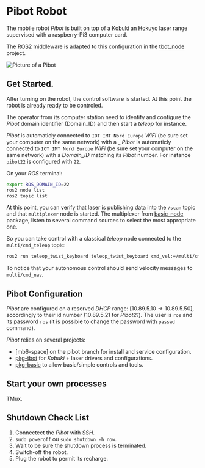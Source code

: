 # Pibot Robot

The mobile robot _Pibot_ is built on top of a [Kobuki](https://www.turtlebot.com/turtlebot2/) an [Hokuyo](https://hokuyo-usa.com/) laser range supervised with a raspberry-Pi3 computer card. 

The [ROS2](https://docs.ros.org/) middleware is adapted to this configuration in the [tbot_node](https://github.com/imt-mobisyst/pkg-tbot) project.

![Picture of a Pibot](./figs/naked-pibot.png)

## Get Started.

After turning on the robot, the control software is started.
At this point the robot is already ready to be controled. 

The operator from its computer station need to identify and configure the _Pibot_ domain identifier (Domain_ID) and then start a _teleop_ for instance.

_Pibot_ is automaticly connected to `IOT IMT Nord Europe` _WiFi_ (be sure set your computer on the same network) with a _
_Pibot_ is automaticly connected to `IOT IMT Nord Europe` _WiFi_ (be sure set your computer on the same network) with a _Domain_ID_ matching its _Pibot_ number. 
For instance `pibot22` is configured with `22`.

On your _ROS_ terminal:

```sh
export ROS_DOMAIN_ID=22
ros2 node list
ros2 topic list 
```

At this point, you can verify that laser is publishing data into the `/scan` topic and that `multiplexer` node is started.
The multiplexer from [basic_node](https://github.com/imt-mobisyst/pkg-basic) package, listen to several command sources to select the most appropriate one. 

So you can take control with a classical _teleop_ node connected to the `multi/cmd_teleop` topic:

```sh
ros2 run teleop_twist_keyboard teleop_twist_keyboard cmd_vel:=/multi/cmd_teleop
```

To notice that your autonomous control should send velocity messages to `multi/cmd_nav`.


## Pibot Configuration

_Pibot_ are configured on a reserved _DHCP_ range: $[10.89.5.10 \rightarrow 10.89.5.50]$, accordingly to their id number ($10.89.5.21$ for _Pibot21_).
The user is `ros` and its password `ros` (it is possible to change the password with `passwd` command).

_Pibot_ relies on several projects: 

- [mb6-space] on the pibot branch for install and service configuration.
- [pkg-tbot](https://github.com/imt-mobisyst/pkg-tbot) for _Kobuki_ + laser drivers and configurations.
- [pkg-basic](https://github.com/imt-mobisyst/pkg-basic) to allow basic/simple controls and tools.

## Start your own processes

TMux.


## Shutdown Check List

1. Connectect the _Pibot_ with _SSH_.
2. `sudo poweroff` ou `sudo shutdown -h now`.
3. Wait to be sure the shutdown process is terminated.
4. Switch-off the robot.
5. Plug the robot to permit its recharge.

